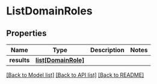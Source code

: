 # ListDomainRoles

## Properties
Name | Type | Description | Notes
------------ | ------------- | ------------- | -------------
**results** | [**list[DomainRole]**](DomainRole.md) |  | 

[[Back to Model list]](../README.md#documentation-for-models) [[Back to API list]](../README.md#documentation-for-api-endpoints) [[Back to README]](../README.md)

